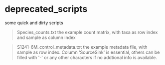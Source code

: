 # deprecated_scripts
some quick and dirty scripts

>Species_counts.txt
the example count matrix, with taxa as row index and sample as column index

>S1241-6M_control_metadata.txt
the example metadata file, with sample as row index. Column 'SourceSink' is essential, others can be filled with '-' or any other characters if no addtional info is available. 


 
